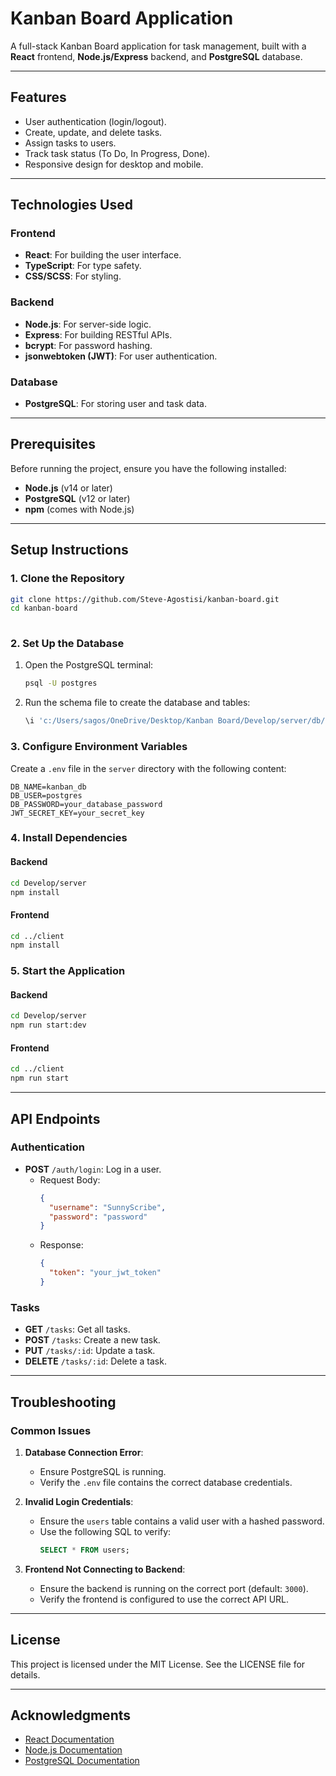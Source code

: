 # Kanban Board Application

A full-stack Kanban Board application for task management, built with a **React** frontend, **Node.js/Express** backend, and **PostgreSQL** database.

---

## Features

- User authentication (login/logout).
- Create, update, and delete tasks.
- Assign tasks to users.
- Track task status (To Do, In Progress, Done).
- Responsive design for desktop and mobile.

---

## Technologies Used

### Frontend
- **React**: For building the user interface.
- **TypeScript**: For type safety.
- **CSS/SCSS**: For styling.

### Backend
- **Node.js**: For server-side logic.
- **Express**: For building RESTful APIs.
- **bcrypt**: For password hashing.
- **jsonwebtoken (JWT)**: For user authentication.

### Database
- **PostgreSQL**: For storing user and task data.

---

## Prerequisites

Before running the project, ensure you have the following installed:
- **Node.js** (v14 or later)
- **PostgreSQL** (v12 or later)
- **npm** (comes with Node.js)

---

## Setup Instructions

### 1. Clone the Repository
```bash
git clone https://github.com/Steve-Agostisi/kanban-board.git
cd kanban-board 
 
```
### 2. Set Up the Database
1. Open the PostgreSQL terminal:
   ```bash
   psql -U postgres
   ```
2. Run the schema file to create the database and tables:
   ```sql
   \i 'c:/Users/sagos/OneDrive/Desktop/Kanban Board/Develop/server/db/schema.sql'
   ```

### 3. Configure Environment Variables
Create a `.env` file in the `server` directory with the following content:
```env
DB_NAME=kanban_db
DB_USER=postgres
DB_PASSWORD=your_database_password
JWT_SECRET_KEY=your_secret_key
```

### 4. Install Dependencies
#### Backend
```bash
cd Develop/server
npm install
```

#### Frontend
```bash
cd ../client
npm install
```

### 5. Start the Application
#### Backend
```bash
cd Develop/server
npm run start:dev
```

#### Frontend
```bash
cd ../client
npm run start
```

---

## API Endpoints

### Authentication
- **POST** `/auth/login`: Log in a user.
  - Request Body:
    ```json
    {
      "username": "SunnyScribe", 
      "password": "password"
    }
    ```
  - Response:
    ```json
    {
      "token": "your_jwt_token"
    }
    ```

### Tasks
- **GET** `/tasks`: Get all tasks.
- **POST** `/tasks`: Create a new task.
- **PUT** `/tasks/:id`: Update a task.
- **DELETE** `/tasks/:id`: Delete a task.

---

## Troubleshooting

### Common Issues
1. **Database Connection Error**:
   - Ensure PostgreSQL is running.
   - Verify the `.env` file contains the correct database credentials.

2. **Invalid Login Credentials**:
   - Ensure the `users` table contains a valid user with a hashed password.
   - Use the following SQL to verify:
     ```sql
     SELECT * FROM users;
     ```

3. **Frontend Not Connecting to Backend**:
   - Ensure the backend is running on the correct port (default: `3000`).
   - Verify the frontend is configured to use the correct API URL.

---

## License

This project is licensed under the MIT License. See the LICENSE file for details.

---

## Acknowledgments

- [React Documentation](https://reactjs.org/docs/getting-started.html)
- [Node.js Documentation](https://nodejs.org/en/docs/)
- [PostgreSQL Documentation](https://www.postgresql.org/docs/)
